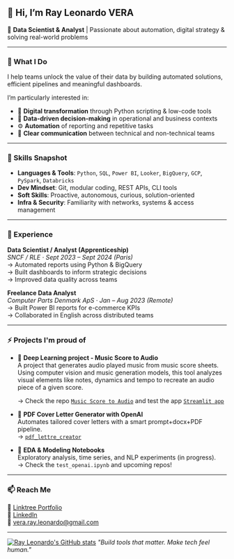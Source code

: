 ## 👋 Hi, I’m Ray Leonardo VERA

🎯 **Data Scientist & Analyst** | Passionate about automation, digital strategy & solving real-world problems

---

### 🚀 What I Do

I help teams unlock the value of their data by building automated solutions, efficient pipelines and meaningful dashboards.

I’m particularly interested in:
- 🔁 **Digital transformation** through Python scripting & low-code tools
- 🧠 **Data-driven decision-making** in operational and business contexts
- ⚙️ **Automation** of reporting and repetitive tasks
- 💬 **Clear communication** between technical and non-technical teams

---

### 🧠 Skills Snapshot

- **Languages & Tools**: `Python`, `SQL`, `Power BI`, `Looker`, `BigQuery`, `GCP`, `PySpark`, `Databricks`
- **Dev Mindset**: Git, modular coding, REST APIs, CLI tools
- **Soft Skills**: Proactive, autonomous, curious, solution-oriented
- **Infra & Security**: Familiarity with networks, systems & access management

---

### 💼 Experience

**Data Scientist / Analyst (Apprenticeship)**  
_SNCF / RLE · Sept 2023 – Sept 2024 (Paris)_  
→ Automated reports using Python & BigQuery  
→ Built dashboards to inform strategic decisions  
→ Improved data quality across teams

**Freelance Data Analyst**  
_Computer Parts Denmark ApS · Jan – Aug 2023 (Remote)_  
→ Built Power BI reports for e-commerce KPIs  
→ Collaborated in English across distributed teams

---

### ⚡ Projects I'm proud of

- 🎼 **Deep Learning project - Music Score to Audio**  
  A project that generates audio played music from music score sheets. Using computer vision and music generation models, this tool analyzes visual elements like notes, dynamics and tempo to recreate an audio piece of a given score.
  
  → Check the repo [`Music Score to Audio`](https://github.com/Leonardo-VERA/PicToMusic) and test the app [`Streamlit app`](sonatabene.streamlit.app/)
  
- 🧾 **PDF Cover Letter Generator with OpenAI**  
  Automates tailored cover letters with a smart prompt+docx+PDF pipeline.  
  → [`pdf_lettre_creator`](https://github.com/Leonardo-VERA/pdf_lettre_creator)

- 🧪 **EDA & Modeling Notebooks**  
  Exploratory analysis, time series, and NLP experiments (in progress).  
  → Check the `test_openai.ipynb` and upcoming repos!

---

### 📫 Reach Me

🔗 [Linktree Portfolio](https://linktr.ee/leonardo_vera)  
🔗 [LinkedIn](https://www.linkedin.com/in/leonardo-vera/)  
📧 vera.ray.leonardo@gmail.com  

---
[![Ray Leonardo's GitHub stats](https://github-readme-stats.vercel.app/api?username=Leonardo-VERA&show_icons=true&theme=radical&hide_rank=false)](https://github.com/anuraghazra/github-readme-stats)
_"Build tools that matter. Make tech feel human."_  
